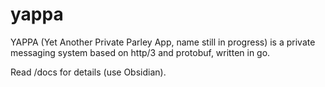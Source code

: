 # yappa
YAPPA (Yet Another Private Parley App, name still in progress) is a private messaging system based on http/3 and protobuf, written in go.

Read /docs for details (use Obsidian).